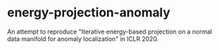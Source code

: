 # energy-projection-anomaly
An attempt to reproduce "Iterative energy-based projection on a normal data manifold for anomaly localization" in ICLR 2020.
